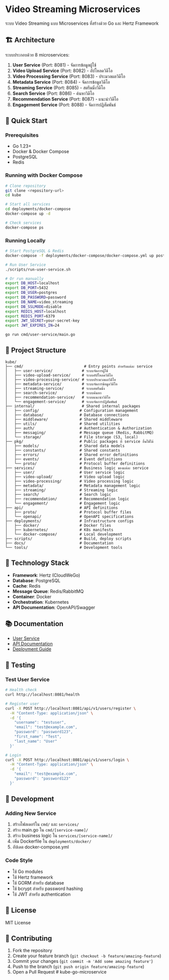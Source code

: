 # Video Streaming Microservices

ระบบ Video Streaming แบบ Microservices ที่สร้างด้วย Go และ Hertz Framework

## 🏗️ Architecture

ระบบประกอบด้วย 8 microservices:

1. **User Service** (Port: 8081) - จัดการข้อมูลผู้ใช้
2. **Video Upload Service** (Port: 8082) - อัปโหลดวิดีโอ
3. **Video Processing Service** (Port: 8083) - ประมวลผลวิดีโอ
4. **Metadata Service** (Port: 8084) - จัดการข้อมูลวิดีโอ
5. **Streaming Service** (Port: 8085) - สตรีมมิ่งวิดีโอ
6. **Search Service** (Port: 8086) - ค้นหาวิดีโอ
7. **Recommendation Service** (Port: 8087) - แนะนำวิดีโอ
8. **Engagement Service** (Port: 8088) - จัดการปฏิสัมพันธ์

## 🚀 Quick Start

### Prerequisites

- Go 1.23+
- Docker & Docker Compose
- PostgreSQL
- Redis

### Running with Docker Compose

```bash
# Clone repository
git clone <repository-url>
cd kube

# Start all services
cd deployments/docker-compose
docker-compose up -d

# Check services
docker-compose ps
```

### Running Locally

```bash
# Start PostgreSQL & Redis
docker-compose -f deployments/docker-compose/docker-compose.yml up postgres redis -d

# Run User Service
./scripts/run-user-service.sh

# Or run manually
export DB_HOST=localhost
export DB_PORT=5432
export DB_USER=postgres
export DB_PASSWORD=password
export DB_NAME=video_streaming
export DB_SSLMODE=disable
export REDIS_HOST=localhost
export REDIS_PORT=6379
export JWT_SECRET=your-secret-key
export JWT_EXPIRES_IN=24

go run cmd/user-service/main.go
```

## 📁 Project Structure

```
kube/
├── cmd/                           # Entry points สำหรับแต่ละ service
│   ├── user-service/             # ระบบจัดการผู้ใช้
│   ├── video-upload-service/     # ระบบอัปโหลดวิดีโอ
│   ├── video-processing-service/ # ระบบประมวลผลวิดีโอ
│   ├── metadata-service/         # ระบบจัดการข้อมูลวิดีโอ
│   ├── streaming-service/        # ระบบสตรีมมิ่ง
│   ├── search-service/           # ระบบค้นหา
│   ├── recommendation-service/   # ระบบแนะนำวิดีโอ
│   └── engagement-service/       # ระบบจัดการปฏิสัมพันธ์
├── internal/                     # Shared internal packages
│   ├── config/                  # Configuration management
│   ├── database/                # Database connections
│   ├── middleware/              # Shared middleware
│   ├── utils/                   # Shared utilities
│   ├── auth/                    # Authentication & Authorization
│   ├── messaging/               # Message queue (Redis, RabbitMQ)
│   └── storage/                 # File storage (S3, local)
├── pkg/                         # Public packages ที่ service อื่นใช้ได้
│   ├── models/                  # Shared data models
│   ├── constants/               # Shared constants
│   ├── errors/                  # Shared error definitions
│   ├── events/                  # Event definitions
│   └── proto/                   # Protocol buffer definitions
├── services/                    # Business logic ของแต่ละ service
│   ├── user/                    # User service logic
│   ├── video-upload/            # Video upload logic
│   ├── video-processing/        # Video processing logic
│   ├── metadata/                # Metadata management logic
│   ├── streaming/               # Streaming logic
│   ├── search/                  # Search logic
│   ├── recommendation/          # Recommendation logic
│   └── engagement/              # Engagement logic
├── api/                         # API definitions
│   ├── proto/                   # Protocol buffer files
│   └── openapi/                 # OpenAPI specifications
├── deployments/                 # Infrastructure configs
│   ├── docker/                  # Docker files
│   ├── kubernetes/              # K8s manifests
│   └── docker-compose/          # Local development
├── scripts/                     # Build, deploy scripts
├── docs/                        # Documentation
└── tools/                       # Development tools
```

## 🔧 Technology Stack

- **Framework**: Hertz (CloudWeGo)
- **Database**: PostgreSQL
- **Cache**: Redis
- **Message Queue**: Redis/RabbitMQ
- **Container**: Docker
- **Orchestration**: Kubernetes
- **API Documentation**: OpenAPI/Swagger

## 📚 Documentation

- [User Service](./docs/USER_SERVICE.md)
- [API Documentation](./api/openapi/)
- [Deployment Guide](./deployments/)

## 🧪 Testing

### Test User Service

```bash
# Health check
curl http://localhost:8081/health

# Register user
curl -X POST http://localhost:8081/api/v1/users/register \
  -H "Content-Type: application/json" \
  -d '{
    "username": "testuser",
    "email": "test@example.com",
    "password": "password123",
    "first_name": "Test",
    "last_name": "User"
  }'

# Login
curl -X POST http://localhost:8081/api/v1/users/login \
  -H "Content-Type: application/json" \
  -d '{
    "email": "test@example.com",
    "password": "password123"
  }'
```

## 🚀 Development

### Adding New Service

1. สร้างโฟลเดอร์ใน `cmd/` และ `services/`
2. สร้าง main.go ใน `cmd/[service-name]/`
3. สร้าง business logic ใน `services/[service-name]/`
4. เพิ่ม Dockerfile ใน `deployments/docker/`
5. อัปเดต docker-compose.yml

### Code Style

- ใช้ Go modules
- ใช้ Hertz framework
- ใช้ GORM สำหรับ database
- ใช้ bcrypt สำหรับ password hashing
- ใช้ JWT สำหรับ authentication

## 📄 License

MIT License

## 🤝 Contributing

1. Fork the repository
2. Create your feature branch (`git checkout -b feature/amazing-feature`)
3. Commit your changes (`git commit -m 'Add some amazing feature'`)
4. Push to the branch (`git push origin feature/amazing-feature`)
5. Open a Pull Request # kube-go-microservice
